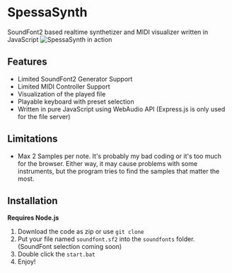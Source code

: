 # SpessaSynth
SoundFont2 based realtime synthetizer and MIDI visualizer written in JavaScript
![SpessaSynth in action](https://github.com/spessasus/SpessaSynth/assets/95608008/2c3da514-13de-435b-b59a-788670d9ccd8)



## Features
- Limited SoundFont2 Generator Support
- Limited MIDI Controller Support
- Visualization of the played file
- Playable keyboard with preset selection
- Written in pure JavaScript using WebAudio API (Express.js is only used for the file server)

## Limitations
- Max 2 Samples per note. It's probably my bad coding or it's too much for the browser. Either way, it may cause problems with some instruments, but the program tries to find the samples that matter the most.

## Installation
**Requires Node.js**
1. Download the code as zip or use `git clone`
2. Put your file named `soundfont.sf2` into the `soundfonts` folder. (SoundFont selection coming soon)
3. Double click the `start.bat`
4. Enjoy!
